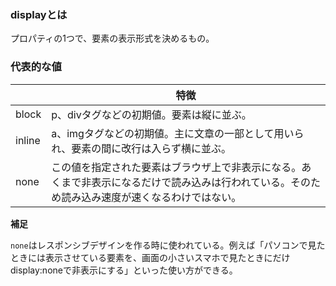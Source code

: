 ### displayとは

プロパティの1つで、要素の表示形式を決めるもの。

### 代表的な値

||特徴|
|-|-|
|block|p、divタグなどの初期値。要素は縦に並ぶ。|
|inline|a、imgタグなどの初期値。主に文章の一部として用いられ、要素の間に改行は入らず横に並ぶ。|
|none|この値を指定された要素はブラウザ上で非表示になる。あくまで非表示になるだけで読み込みは行われている。そのため読み込み速度が速くなるわけではない。|

**補足**

`none`はレスポンシブデザインを作る時に使われている。例えば「パソコンで見たときには表示させている要素を、画面の小さいスマホで見たときにだけdisplay:noneで非表示にする」といった使い方ができる。
